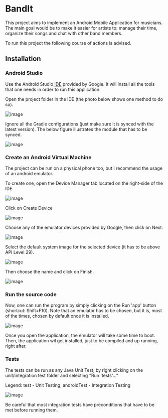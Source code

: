 # BandIt

This project aims to implement an Android Mobile Application for musicians. 
The main goal would be to make it easier for artists to: manage their time, organize their songs and chat with other band members.

To run this project the following course of actions is advised.

## Installation
### Android Studio
Use the Android Studio [IDE](developer.android.com/studio) provided by Google. 
It will install all the tools that one needs in order to run this application.

Open the project folder in the IDE (the photo below shows one method to do so).

![image](https://user-images.githubusercontent.com/103370692/222988861-e23a1500-363f-4c72-8066-ff383bab746c.png)

Ignore all the Gradle configurations (just make sure it is synced with the latest version). 
The below figure illustrates the module that has to be synced.

![image](https://user-images.githubusercontent.com/103370692/222988885-f31aebe2-002c-4e29-a9ec-db78d6130861.png)

### Create an Android Virtual Machine
The project can be run on a physical phone too, but I recommend the usage of an android emulator.

To create one, open the Device Manager tab located on the right-side of the IDE.

![image](https://user-images.githubusercontent.com/103370692/222988936-487e75cb-6809-4945-8e73-37fc1753a7e2.png)

Click on Create Device

![image](https://user-images.githubusercontent.com/103370692/222988959-c0a51962-855d-4577-8856-6a96dc9a2d89.png)

Choose any of the emulator devices provided by Google, then click on Next. 

![image](https://user-images.githubusercontent.com/103370692/222988991-3301dfb6-0c2f-44d1-8db7-44d3e2d7a111.png)

Select the default system image for the selected device (it has to be above API Level 29).

![image](https://user-images.githubusercontent.com/103370692/222988998-c60458ea-b8cb-42c5-98f1-02a928ae1dc5.png)

Then choose the name and click on Finish.

![image](https://user-images.githubusercontent.com/103370692/222989002-8976efd4-a3bb-4484-861c-e0d3169938c8.png)

### Run the source code

Now, one can run the program by simply clicking on the Run 'app' button (shortcut: Shift+F10).
Note that an emulator has to be chosen, but it is, most of the times, chosen by default once it is installed.

![image](https://user-images.githubusercontent.com/103370692/222989037-3057dd71-f84d-4900-98f3-0666250f562f.png)

Once you open the application, the emulator will take some time to boot. 
Then, the application wil get installed, just to be compiled and up running, right after.

### Tests

The tests can be run as any Java Unit Test, by right clicking on the unit/integration test folder and selecting "Run 'tests'..."

Legend: 
test - Unit Testing, 
androidTest - Integration Testing


![image](https://user-images.githubusercontent.com/103370692/222989318-d63c91e9-f3c4-4995-9e10-915b7924c4d9.png)

Be careful that most integration tests have preconditions that have to be met before running them.
